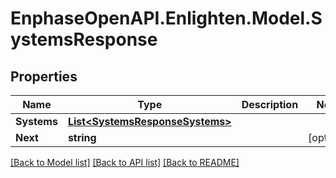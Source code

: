 # EnphaseOpenAPI.Enlighten.Model.SystemsResponse

## Properties

Name | Type | Description | Notes
------------ | ------------- | ------------- | -------------
**Systems** | [**List&lt;SystemsResponseSystems&gt;**](SystemsResponseSystems.md) |  | 
**Next** | **string** |  | [optional] 

[[Back to Model list]](../README.md#documentation-for-models) [[Back to API list]](../README.md#documentation-for-api-endpoints) [[Back to README]](../README.md)

